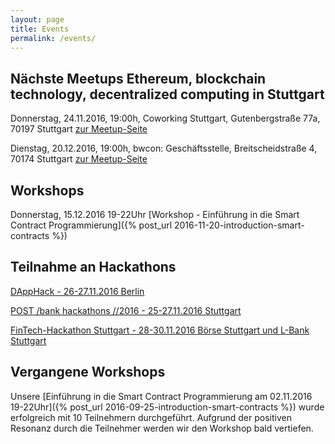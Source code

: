 ```yaml
---
layout: page
title: Events
permalink: /events/
---
```


## Nächste Meetups Ethereum, blockchain technology, decentralized computing in Stuttgart

Donnerstag, 24.11.2016, 19:00h, Coworking Stuttgart, Gutenbergstraße 77a, 70197 Stuttgart
[zur Meetup-Seite](http://www.meetup.com/de-DE/Ethereum-blockchain-technology-decentralized-computing/events/232471393/)

Dienstag, 20.12.2016, 19:00h, bwcon: Geschäftsstelle, Breitscheidstraße 4, 70174 Stuttgart
[zur Meetup-Seite](http://www.meetup.com/de-DE/Ethereum-blockchain-technology-decentralized-computing/events/232471431/)

## Workshops

Donnerstag, 15.12.2016 19-22Uhr [Workshop - Einführung in die Smart Contract Programmierung]({% post_url 2016-11-20-introduction-smart-contracts %})

## Teilnahme an Hackathons

[DAppHack - 26-27.11.2016 Berlin](https://www.eventbrite.de/e/dapphack-registration-29070767448?aff=es2)

[POST /bank hackathons //2016 - 25-27.11.2016 Stuttgart](http://hack.institute/events/post/bank/wo/stuttgart/)

[FinTech-Hackathon Stuttgart - 28-30.11.2016 Börse Stuttgart und L-Bank Stuttgart](https://www.stuttgart-financial.de/netzwerk/fintech-days/bankathon0/)

## Vergangene Workshops

Unsere [Einführung in die Smart Contract Programmierung am 02.11.2016 19-22Uhr]({% post_url 2016-09-25-introduction-smart-contracts %}) wurde erfolgreich mit 10 Teilnehmern durchgeführt. Aufgrund der positiven Resonanz durch die Teilnehmer werden wir den Workshop bald vertiefen.
